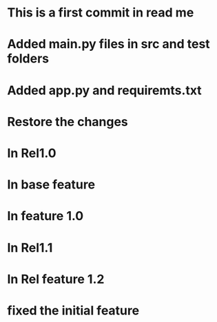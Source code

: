 # This is a first commit in read me

# Added main.py files in src and test folders
# Added app.py and requiremts.txt
# Restore the changes 
# In Rel1.0
# In base feature
# In feature 1.0
# In Rel1.1

# In Rel feature 1.2
# fixed the initial feature